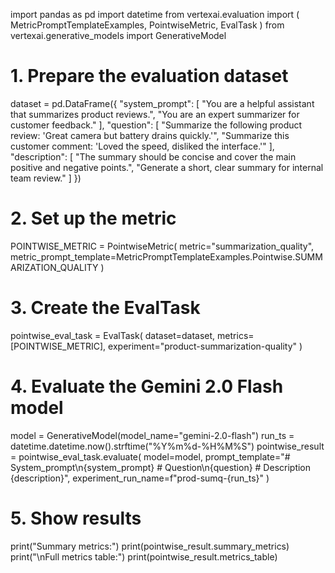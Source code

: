 import pandas as pd
import datetime
from vertexai.evaluation import (
    MetricPromptTemplateExamples,
    PointwiseMetric,
    EvalTask
)
from vertexai.generative_models import GenerativeModel

# 1. Prepare the evaluation dataset
dataset = pd.DataFrame({
    "system_prompt": [
        "You are a helpful assistant that summarizes product reviews.",
        "You are an expert summarizer for customer feedback."
    ],
    "question": [
        "Summarize the following product review: 'Great camera but battery drains quickly.'",
        "Summarize this customer comment: 'Loved the speed, disliked the interface.'"
    ],
    "description": [
        "The summary should be concise and cover the main positive and negative points.",
        "Generate a short, clear summary for internal team review."
    ]
})

# 2. Set up the metric
POINTWISE_METRIC = PointwiseMetric(
    metric="summarization_quality",
    metric_prompt_template=MetricPromptTemplateExamples.Pointwise.SUMMARIZATION_QUALITY
)

# 3. Create the EvalTask
pointwise_eval_task = EvalTask(
    dataset=dataset,
    metrics=[POINTWISE_METRIC],
    experiment="product-summarization-quality"
)

# 4. Evaluate the Gemini 2.0 Flash model
model = GenerativeModel(model_name="gemini-2.0-flash")
run_ts = datetime.datetime.now().strftime("%Y%m%d-%H%M%S")
pointwise_result = pointwise_eval_task.evaluate(
    model=model,
    prompt_template="# System_prompt\n{system_prompt} # Question\n{question} # Description {description}",
    experiment_run_name=f"prod-sumq-{run_ts}"
)

# 5. Show results
print("Summary metrics:")
print(pointwise_result.summary_metrics)
print("\nFull metrics table:")
print(pointwise_result.metrics_table)
